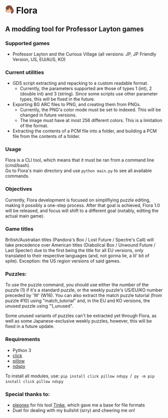 # <img src="flora.png" width=28> Flora
## A modding tool for Professor Layton games

### Supported games
* Professor Layton and the Curious Village (all versions: JP, JP Friendly Version, US, EU/AUS, KO)

### Current utilities
* GDS script extracting and repacking to a custom readable format.
    + Currently, the parameters supported are those of types 1 (int), 2 (double int) and 3 (string). Since some scripts use other parameter types, this will be fixed in the future.
* Exporting BG ARC files to PNG, and creating them from PNGs.
    + Currently, the PNG's color mode must be set to indexed. This will be changed in future versions.
    + The image must have at most 256 different colors. This is a limitation of the format.
* Extracting the contents of a PCM file into a folder, and building a PCM file from the contents of a folder.

### Usage
Flora is a CLI tool, which means that it must be ran from a command line (cmd/bash).<br>
Go to Flora's main directory and use `python main.py` to see all available commands.

### Objectives
Currently, Flora development is focused on simplifiying puzzle editing, making it possibly a one-step process. After that goal is achieved, Flora 1.0 will be released, and focus will shift to a different goal (notably, editing the actual main game).

### Game titles
British/Australian titles (Pandora's Box / Lost Future / Spectre's Call) will take precedence over American titles (Diabolical Box / Unwound Future / Last Specter) due to the first being the title for all EU versions, only translated to their respective languages (and, not gonna lie, a lil' bit of spite). Exception: the US region versions of said games.

### Puzzles:
To use the puzzle command, you should use either the number of the puzzle (1) if it's a standard puzzle, or the weekly puzzle's US/EU/KO number preceded by 'W' (W16). You can also extract the match puzzle tutorial (from puzzle #10) using "match_tutorial" and, in the EU and KO versions, the unused puzzle using "1_unused".

Some unused variants of puzzles can't be extracted yet through Flora, as well as some Japanese-exclusive weekly puzzles, however, this will be fixed in a future update.

### Requirements
* Python 3
* [click](https://pypi.org/project/click/)
* [pillow](https://pypi.org/project/pillow/)
* [ndspy](https://pypi.org/project/ndspy/)

To install all modules, use: `pip install click pillow ndspy` &nbsp;/ &nbsp;`py -m pip install click pillow ndspy`

### Special thanks to:
* [pleonex](https://github.com/pleonex/) for his tool [Tinke](https://github.com/pleonex/Tinke), which gave me a base for file formats
* Duel for dealing with my bullshit (srry) and cheering me on!